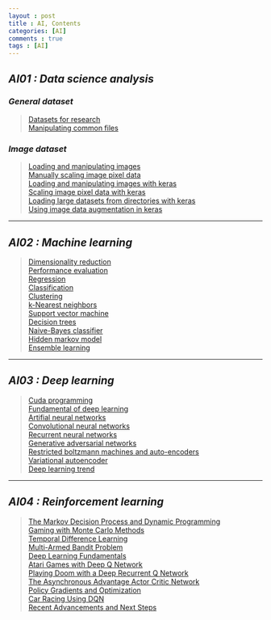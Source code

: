 ```yaml
---
layout : post
title : AI, Contents
categories: [AI]
comments : true
tags : [AI]
---
```


## _AI01 : Data science analysis_

### _General dataset_

> <a href='https://userdyk-github.github.io/ai01/AI01-Datasets-for-research.html'>Datasets for research</a><br>
> <a href='https://userdyk-github.github.io/ai01/AI01-Manipulating-common-files.html'>Manipulating common files</a><br>

### _Image dataset_

> <a href='https://userdyk-github.github.io/ai01/AI01-Loading-and-manipulating-images.html'>Loading and manipulating images</a><br>
> <a href='https://userdyk-github.github.io/ai01/AI01-Manually-scaling-image-pixel-data.html'>Manually scaling image pixel data</a><br>
> <a href='https://userdyk-github.github.io/ai01/AI01-Loading-and-manipulating-images-with-keras.html'>Loading and manipulating images with keras</a><br>
> <a href='https://userdyk-github.github.io/ai01/AI01-Scaling-image-pixel-data-with-keras.html'>Scaling image pixel data with keras</a><br>
> <a href='https://userdyk-github.github.io/ai01/AI01-Loading-large-datasets-from-directories-with-keras.html'>Loading large datasets from directories with keras</a><br>
> <a href='https://userdyk-github.github.io/ai01/AI01-Using-image-data-augmentation-in-keras.html'>Using image data augmentation in keras</a><br>


---

## _AI02 : Machine learning_

> <a href='https://userdyk-github.github.io/ai02/AI02-Dimensionality-reduction.html'>Dimensionality reduction</a><br>
> <a href='https://userdyk-github.github.io/ai02/AI02-Performance-evaluation.html'>Performance evaluation</a><br>
> <a href='https://userdyk-github.github.io/ai02/AI02-Regression.html'>Regression</a><br>
> <a href='https://userdyk-github.github.io/ai02/AI02-Classification.html'>Classification</a><br>
> <a href='https://userdyk-github.github.io/ai02/AI02-Clustering.html'>Clustering</a><br>
> <a href='https://userdyk-github.github.io/ai02/AI02-k-Nearest-neighbors.html'>k-Nearest neighbors</a><br>
> <a href='https://userdyk-github.github.io/ai02/AI02-.html'>Support vector machine</a><br>
> <a href='https://userdyk-github.github.io/ai02/AI02-Decision-trees.html'>Decision trees</a><br>
> <a href='https://userdyk-github.github.io/ai02/AI02-.html'>Naive-Bayes classifier</a><br>
> <a href='https://userdyk-github.github.io/ai02/AI02-.html'>Hidden markov model</a><br>
> <a href='https://userdyk-github.github.io/ai02/AI02-.html'>Ensemble learning</a><br>



---


## _AI03 : Deep learning_

> <a href='https://userdyk-github.github.io/ai03/AI03-Cuda-programming.html'>Cuda programming</a><br>
> <a href='https://userdyk-github.github.io/ai03/AI03-Fundamental-of-deep-learning.html'>Fundamental of deep learning</a><br>
> <a href='https://userdyk-github.github.io/ai03/AI03-Artifial-neural-networks.html'>Artifial neural networks</a><br>
> <a href='https://userdyk-github.github.io/ai03/AI03-Convolutional-neural-networks.html'>Convolutional neural networks</a><br>
> <a href='https://userdyk-github.github.io/ai03/AI03-Recurrent-neural-networks.html'>Recurrent neural networks</a><br>
> <a href='https://userdyk-github.github.io/ai03/AI03-Generative-adversarial-networks.html'>Generative adversarial networks</a><br>
> <a href='https://userdyk-github.github.io/ai03/AI03-Restricted-boltzmann-machines-and-auto-encoders.html'>Restricted boltzmann machines and auto-encoders</a><br>
> <a href='https://userdyk-github.github.io/ai03/AI03-.html'>Variational autoencoder</a><br>
> <a href='https://userdyk-github.github.io/ai03/AI03-Deep_learning_trend.html'>Deep learning trend</a><br>


---

## _AI04 : Reinforcement learning_

> <a href='https://userdyk-github.github.io/ai04/AI04-The-markov-decision-process-and-dynamic-programming.html'>The Markov Decision Process and Dynamic Programming</a><br>
> <a href='https://userdyk-github.github.io/ai04/AI04-.html'>Gaming with Monte Carlo Methods</a><br>
> <a href='https://userdyk-github.github.io/ai04/AI04-.html'>Temporal Difference Learning</a><br>
> <a href='https://userdyk-github.github.io/ai04/AI04-.html'>Multi-Armed Bandit Problem</a><br>
> <a href='https://userdyk-github.github.io/ai04/AI04-.html'>Deep Learning Fundamentals</a><br>
> <a href='https://userdyk-github.github.io/ai04/AI04-.html'>Atari Games with Deep Q Network</a><br>
> <a href='https://userdyk-github.github.io/ai04/AI04-.html'>Playing Doom with a Deep Recurrent Q Network</a><br>
> <a href='https://userdyk-github.github.io/ai04/AI04-.html'>The Asynchronous Advantage Actor Critic Network</a><br>
> <a href='https://userdyk-github.github.io/ai04/AI04-.html'>Policy Gradients and Optimization</a><br>
> <a href='https://userdyk-github.github.io/ai04/AI04-.html'>Car Racing Using DQN</a><br>
> <a href='https://userdyk-github.github.io/ai04/AI04-.html'>Recent Advancements and Next Steps</a><br>
